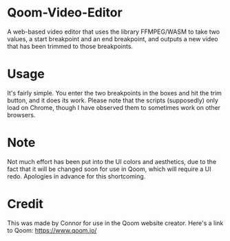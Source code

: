 # Qoom-Video-Editor
A web-based video editor that uses the library FFMPEG/WASM to take two values, a start breakpoint and an end breakpoint, and outputs a new video that has been
trimmed to those breakpoints.

# Usage
It's fairly simple. You enter the two breakpoints in the boxes and hit the trim button, and it does its work. Please note that the scripts (supposedly) only load on
Chrome, though I have observed them to sometimes work on other browsers.

# Note
Not much effort has been put into the UI colors and aesthetics, due to the fact that it will be changed soon for use in Qoom, which will require a UI redo. Apologies in advance for this shortcoming.

# Credit
This was made by Connor for use in the Qoom website creator. Here's a link to Qoom: https://www.qoom.io/
